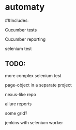 # automaty
##Includes:

Cucumber tests

Cucumber reporting

selenium test


## TODO:
more complex selenium test

page-object in a separate project

nexus-like repo

allure reports

some grid?

jenkins with selenium worker
